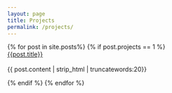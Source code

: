 ```yaml
---
layout: page
title: Projects
permalink: /projects/
---
```

<div class="wrapper">
{% for post in site.posts%}
{% if post.projects == 1 %}
<div class="post postContent">
  <!--<img class="round-img" src="{{post.img}}" style="float:left" alt="Post image">-->
  <div class="postTitle">
  <a class='postLink' href="{{post.url}}">{{post.title}}</a>
  </div>
  <div class="postExt">
  <br>
 {{ post.content | strip_html | truncatewords:20}}
  </div>
  </div>


{% endif %}
{% endfor %}
</div>

